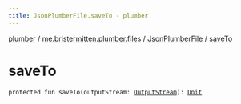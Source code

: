 ```yaml
---
title: JsonPlumberFile.saveTo - plumber
---
```


[plumber](../../index.html) / [me.bristermitten.plumber.files](../index.html) / [JsonPlumberFile](index.html) / [saveTo](./save-to.html)

# saveTo

`protected fun saveTo(outputStream: `[`OutputStream`](https://docs.oracle.com/javase/6/docs/api/java/io/OutputStream.html)`): `[`Unit`](https://kotlinlang.org/api/latest/jvm/stdlib/kotlin/-unit/index.html)